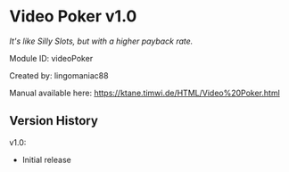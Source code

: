 # Video Poker v1.0
*It's like Silly Slots, but with a higher payback rate.*

Module ID: videoPoker

Created by: lingomaniac88

Manual available here: https://ktane.timwi.de/HTML/Video%20Poker.html

## Version History

v1.0:
- Initial release
